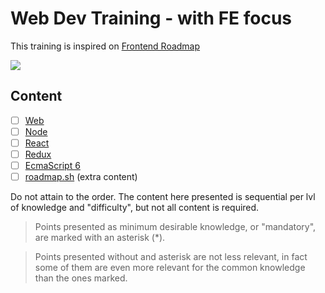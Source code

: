 # Web Dev Training - with FE focus

This training is inspired on [Frontend Roadmap](https://roadmap.sh/roadmaps/frontend.png)

[![](https://roadmap.sh/roadmaps/frontend.png)](https://roadmap.sh/frontend)


## Content

- [ ] [Web](/web)
- [ ] [Node](/node)
- [ ] [React](/react)
- [ ] [Redux](/redux)
- [ ] [EcmaScript 6](/es6)
- [ ] [roadmap.sh](https://roadmap.sh/frontend) (extra content)

Do not attain to the order. The content here presented is sequential per lvl of knowledge and "difficulty", but not all content is required.

> Points presented as minimum desirable knowledge, or "mandatory", are marked with an asterisk (\*).

> Points presented without and asterisk are not less relevant, in fact some of them are even more relevant for the common knowledge than the ones marked. 